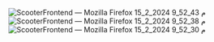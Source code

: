 ![ScooterFrontend — Mozilla Firefox 15_2_2024 9_52_43 م](https://github.com/aabdelgowad943/asr/assets/131953551/cd8367e3-192d-4273-b781-c25f25232a7a)
![ScooterFrontend — Mozilla Firefox 15_2_2024 9_52_38 م](https://github.com/aabdelgowad943/asr/assets/131953551/26179dd3-f51b-4e2c-83b2-4b18b60590a6)
![ScooterFrontend — Mozilla Firefox 15_2_2024 9_52_30 م](https://github.com/aabdelgowad943/asr/assets/131953551/a0065202-249b-4c2a-b0f2-9ecf31bb0927)
